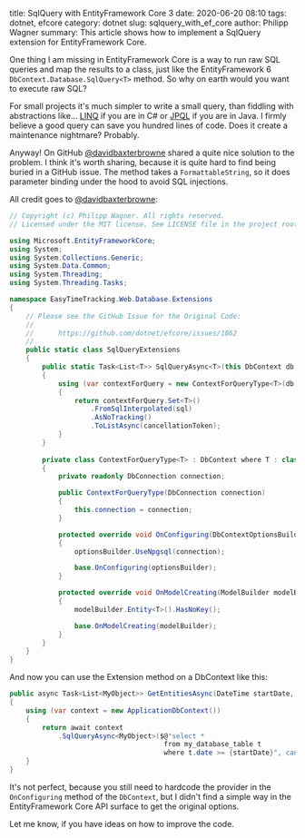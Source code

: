 ﻿title: SqlQuery with EntityFramework Core 3
date: 2020-06-20 08:10
tags: dotnet, efcore
category: dotnet
slug: sqlquery_with_ef_core
author: Philipp Wagner
summary: This article shows how to implement a SqlQuery extension for EntityFramework Core.

One thing I am missing in EntityFramework Core is a way to run raw SQL queries and map the results 
to a class, just like the EntityFramework 6 ``DbContext.Database.SqlQuery<T>`` method. So why on earth 
would you want to execute raw SQL? 

For small projects it's much simpler to write a small query, than fiddling with abstractions like... [LINQ] 
if you are in C\# or [JPQL] if you are in Java. I firmly believe a good query can save you hundred lines of 
code. Does it create a maintenance nightmare? Probably.

Anyway! On GitHub [@davidbaxterbrowne] shared a quite nice solution to the problem. I think it's worth sharing, 
because it is quite hard to find being buried in a GitHub issue. The method takes a ``FormattableString``, so 
it does parameter binding under the hood to avoid SQL injections.

All credit goes to [@davidbaxterbrowne]:

```csharp
// Copyright (c) Philipp Wagner. All rights reserved.
// Licensed under the MIT license. See LICENSE file in the project root for full license information.

using Microsoft.EntityFrameworkCore;
using System;
using System.Collections.Generic;
using System.Data.Common;
using System.Threading;
using System.Threading.Tasks;

namespace EasyTimeTracking.Web.Database.Extensions
{
    // Please see the GitHub Issue for the Original Code:
    //
    //      https://github.com/dotnet/efcore/issues/1862
    //
    public static class SqlQueryExtensions
    {
        public static Task<List<T>> SqlQueryAsync<T>(this DbContext db, FormattableString sql, CancellationToken cancellationToken) where T : class
        {            
            using (var contextForQuery = new ContextForQueryType<T>(db.Database.GetDbConnection()))
            {
                return contextForQuery.Set<T>()
                    .FromSqlInterpolated(sql)
                    .AsNoTracking()
                    .ToListAsync(cancellationToken);
            }
        }
        
        private class ContextForQueryType<T> : DbContext where T : class
        {
            private readonly DbConnection connection;

            public ContextForQueryType(DbConnection connection)
            {
                this.connection = connection;
            }

            protected override void OnConfiguring(DbContextOptionsBuilder optionsBuilder)
            {
                optionsBuilder.UseNpgsql(connection);

                base.OnConfiguring(optionsBuilder);
            }

            protected override void OnModelCreating(ModelBuilder modelBuilder)
            {
                modelBuilder.Entity<T>().HasNoKey();

                base.OnModelCreating(modelBuilder);
            }
        }
    }
}
```

And now you can use the Extension method on a DbContext like this:

```csharp
public async Task<List<MyObject>> GetEntitiesAsync(DateTime startDate, CancellationToken cancellationToken)
{
    using (var context = new ApplicationDbContext())
    {
        return await context
            .SqlQueryAsync<MyObject>($@"select *
                                      from my_database_table t
                                      where t.date >= {startDate}", cancellationToken);    
    }
}
```

It's not perfect, because you still need to hardcode the provider in the ``OnConfiguring`` method of the 
``DbContext``, but I didn't find a simple way in the EntityFramework Core API surface to get the original 
options.

Let me know, if you have ideas on how to improve the code.

[@davidbaxterbrowne]: https://github.com/davidbaxterbrowne
[LINQ]: https://docs.microsoft.com/en-us/dotnet/csharp/programming-guide/concepts/linq/
[JPQL]: https://en.wikipedia.org/wiki/Java_Persistence_Query_Language